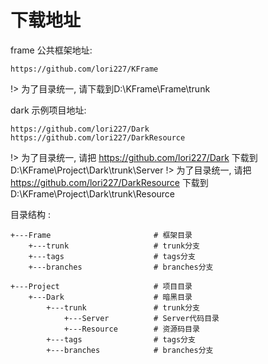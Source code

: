 # 下载地址

frame 公共框架地址: 

    https://github.com/lori227/KFrame

!> 为了目录统一, 请下载到D:\KFrame\Frame\trunk

dark 示例项目地址:

    https://github.com/lori227/Dark
	https://github.com/lori227/DarkResource

!> 为了目录统一, 请把 https://github.com/lori227/Dark 下载到 D:\KFrame\Project\Dark\trunk\Server
!> 为了目录统一, 请把 https://github.com/lori227/DarkResource 下载到 D:\KFrame\Project\Dark\trunk\Resource

目录结构 :

	+---Frame						# 框架目录
		+---trunk					# trunk分支
		+---tags					# tags分支
		+---branches				# branches分支

	+---Project						# 项目目录
		+---Dark					# 暗黑目录
			+---trunk				# trunk分支
				+---Server			# Server代码目录
        		+---Resource		# 资源码目录
			+---tags				# tags分支
			+---branches          	# branches分支  